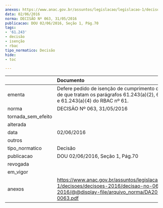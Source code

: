 ```yaml
---
anexos: https://www.anac.gov.br/assuntos/legislacao/legislacao-1/decisoes/decisoes-2016/decisao-no-063-31-05-2016/@@display-file/arquivo_norma/DA2016-0063.pdf
data: 02/06/2016
norma: DECISÃO Nº 063, 31/05/2016
publicacao: DOU 02/06/2016, Seção 1, Pág.70
tags:
- '61.243'
- decisão
- isenção
- rbac
tipo_normatico: Decisão
hide: 
- toc 
 
---
```


|                    | Documento                                                                                                                                              |
|:-------------------|:-------------------------------------------------------------------------------------------------------------------------------------------------------|
| ementa             | Defere pedido de isenção de cumprimento dos requisitos de que tratam os parágrafos 61.243(a)(2), 61.243(a)(3) e 61.243(a)(4) do RBAC nº 61.            |
| norma              | DECISÃO Nº 063, 31/05/2016                                                                                                                             |
| tornada_sem_efeito |                                                                                                                                                        |
| alterada           |                                                                                                                                                        |
| data               | 02/06/2016                                                                                                                                             |
| outros             |                                                                                                                                                        |
| tipo_normatico     | Decisão                                                                                                                                                |
| publicacao         | DOU 02/06/2016, Seção 1, Pág.70                                                                                                                        |
| revogada           |                                                                                                                                                        |
| em_vigor           |                                                                                                                                                        |
| anexos             | https://www.anac.gov.br/assuntos/legislacao/legislacao-1/decisoes/decisoes-2016/decisao-no-063-31-05-2016/@@display-file/arquivo_norma/DA2016-0063.pdf |